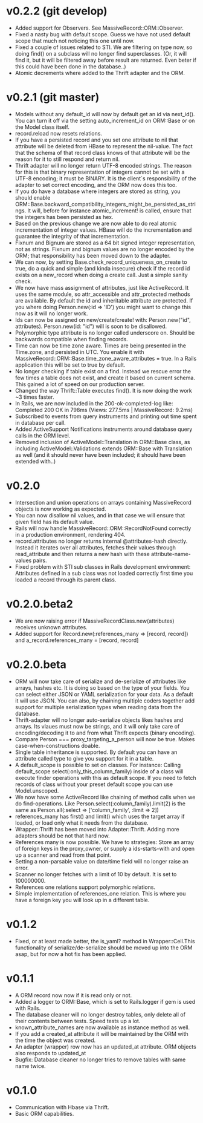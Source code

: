 # v0.2.2 (git develop)

- Added support for Observers. See MassiveRecord::ORM::Observer.
- Fixed a nasty bug with default scope. Guess we have not used default scope that much not noticing this one until now.
- Fixed a couple of issues related to STI. We are filtering on type now, so doing find() on a subclass will no longer find superclasses.
  (Or, it will find it, but it will be filtered away before result are returned. Even beter if this could have been done in the database..)
- Atomic decrements where added to the Thrift adapter and the ORM.

# v0.2.1 (git master)

- Models without any default_id will now by default get an id via next_id(). You can turn it off
  via the setting auto_increment_id on ORM::Base or on the Model class itself.
- record.reload now resets relations.
- If you have a persisted record and you set one attribute to nil that attribute will be
  deleted from HBase to represent the nil-value. The fact that the schema of that record
  class knows of that attribute will be the reason for it to still respond and return nil.
- Thrift adapter will no longer return UTF-8 encoded strings. The reason for this is that
  binary representation of integers cannot be set with a UTF-8 encoding; it must be BINARY.
  It is the client`s responsibility of the adapter to set correct encoding, and the ORM now
  does this too.
- If you do have a database where integers are stored as string, you should enable
  ORM::Base.backward_compatibility_integers_might_be_persisted_as_strings. It will, before for
  instance atomic_increment! is called, ensure that the integers has been persisted as hex.
- Based on the previous change we are now able to do real atomic incrementation of integer values.
  HBase will do the incrementation and guarantee the integrity of that incrementation.
- Fixnum and Bignum are stored as a 64 bit signed integer representation, not as strings. Fixnum and bignum
  values are no longer encoded by the ORM; that responsibility has been moved down to the adapter.
- We can now, by setting Base.check_record_uniqueness_on_create to true, do a quick and simple (and
  kinda insecure) check if the record id exists on a new_record when doing a create call. Just a simple sanity check.
- We now have mass assignment of attributes, just like ActiveRecord. It uses the same module,
  so attr_accessible and attr_protected methods are available. By default the id and inheritable attribute
  are protected. If you where doing Person.new(:id => 'ID') you might want to change this now as it will no
  longer work.
- Ids can now be assigned on new/create/create! with: Person.new("id", attributes). Person.new(id: "id") will
  is soon to be disallowed.
- Polymorphic type attribute is no longer called underscore on. Should be backwards compatible when finding records.
- Time can now be time zone aware. Times are being presented in the Time.zone, and persisted 
  in UTC. You enable it with MassiveRecord::ORM::Base.time_zone_aware_attributes = true.
  In a Rails application this will be set to true by default.
- No longer checking if table exist on a find. Instead we rescue error the few times a table does not exist,
  and create it based on current schema. This gained a lot of speed on our production server.
- Changed the way Thrift::Table executes find(). It is now doing the work ~3 times faster.
- In Rails, we are now included in the 200-ok-completed-log like: Completed 200 OK in 798ms (Views: 277.5ms | MassiveRecord: 9.2ms)
- Subscribed to events from query instruments and printing out time spent in database per call.
- Added ActiveSupport Notifications instruments around database query calls in the ORM level.
- Removed inclusion of ActiveModel::Translation in ORM::Base class, as including ActiveModel::Validations
  extends ORM::Base with Translation as well (and it should never have been included; it should have been extended with..)

# v0.2.0

- Intersection and union operations on arrays containing MassiveRecord objects is now working as expected.
- You can now disallow nil values, and in that case we will ensure that given field has its default value.
- Rails will now handle MassiveRecord::ORM::RecordNotFound correctly in a production environment, rendering 404.
- record.attributes no longer returns internal @attributes-hash directly. Instead it iterates over all attributes,
  fetches their values through read_attribute and then returns a new hash with these attribute-name-values pairs.
- Fixed problem with STI sub classes in Rails development environment: Attributes defined in a sub class
  was not loaded correctly first time you loaded a record through its parent class.

# v0.2.0.beta2

- We are now raising error if MassiveRecordClass.new(attributes) receives unknown attributes.
- Added support for Record.new(:references_many => [record, record]) and a_record.references_many = [record, record]



# v0.2.0.beta

- ORM will now take care of serialize and de-serialize of attributes like arrays, hashes etc. It is doing so
  based on the type of your fields. You can select either JSON or YAML serialization for your data. As a default it
  will use JSON. You can also, by chaining multiple coders together add support for multiple serialization types
  when reading data from the database.
- Thrift-adapter will no longer auto-serialize objects likes hashes and arrays. Its vlaues must now be strings, and it
  will only take care of encoding/decoding it to and from what Thrift expects (binary encoding).
- Compare Person === proxy_targeting_a_person will now be true. Makes case-when-constructions doable.
- Single table inheritance is supported. By default you can have an attribute called type to give you support for it in a table.
- A default_scope is possible to set on classes. For instance: Calling default_scope select(:only_this_column_family)
  inside of a class will execute finder operations with this as default scope. If you need to fetch records of class
  without your preset default scope you can use Model.unscoped.
- We now have some ActiveRecord like chaining of method calls when we do find-operations. Like Person.select(:column_family).limit(2)
  is the same as Person.all(:select => ['column_family', :limit => 2])
- references_many has first() and limit() which uses the target array if loaded, or load only what it needs from the database.
- Wrapper::Thrift has been moved into Adapter::Thrift. Adding more adapters should be not that hard now.
- References many is now possible. We have to strategies: Store an array of foreign keys in the proxy_owner,
  or supply a ids-starts-with and open up a scanner and read from that point.
- Setting a non-parsable value on date/time field will no longer raise an error.
- Scanner no longer fetches with a limit of 10 by default. It is set to 100000000.
- References one relations support polymorphic relations.
- Simple implementation of references_one relation. This is where you have a foreign key you will look up in a different table.



# v0.1.2
- Fixed, or at least made better, the is_yaml? method in Wrapper::Cell.This functionality of serialize/de-serialize
  should be moved up into the ORM asap, but for now a hot fix has been applied.



# v0.1.1

- A ORM record now now if it is read only or not.
- Added a logger to ORM::Base, which is set to Rails.logger if gem is used with Rails.
- The database cleaner will no longer destroy tables, only delete all of their contents between tests. Speed tests up a lot.
- known_attribute_names are now available as instance method as well.
- If you add a created_at attribute it will be maintained by the ORM with the time the object was created.
- An adapter (wrapper) row now has an updated_at attribute. ORM objects also responds to updated_at
- Bugfix: Database cleaner no longer tries to remove tables with same name twice.



# v0.1.0

- Communication with Hbase via Thrift.
- Basic ORM capabilities.
